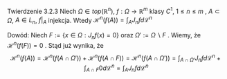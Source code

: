 Twierdzenie 3.2.3
Niech $\Omega \in top(\mathbb{R}^n)$, $f: \Omega \rightarrow \mathbb{R}^m$ klasy $C^1$, $1 \leq n \leq m$  , $A \subset \Omega$, $A \in L_n$, $f|_A$ injekcja. Wtedy $\mathcal{H}^n(f(A)) = \int_A J_nf d \mathcal{L}^n$  

Dowód:
Niech $F := \{x \in \Omega: J_nf(x) = 0\}$ oraz $\Omega' := \Omega \backslash F$ . Wiemy, że $\mathcal{H}^n(f(F)) = 0$ . Stąd już wynika, że $$
	\mathcal{H}^n(f(A)) = \mathcal{H}^n(f(A \cap \Omega')) + \mathcal{H}^n(f(A \cap F)) = \mathcal{H}^n(f(A \cap \Omega')) = \int_{A \cap \Omega'} J_nf d \mathcal{L}^n + \int_{A \cap F} 0 d \mathcal{L}^n = \int_{A} J_nf d \mathcal{L}^n
$$ 